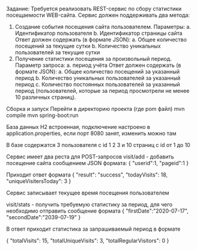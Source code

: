 
Задание:
Требуется реализовать REST-сервис по сбору статистики посещаемости WEB-сайта. Сервис должен поддерживать два метода:
1.	Создание события посещения сайта пользователем. Параметры:
a.	Идентификатор пользователя
b.	Идентификатор страницы сайта
Ответ должен содержать (в формате JSON):
a.	Общее количество посещений за текущие сутки
b.	Количество уникальных пользователей за текущие сутки
2.	Получение статистики посещения за произвольный период. Параметр запроса: 
a.	период  учёта 
Ответ должен содержать (в формате JSON):
a.	Общее количество посещений за указанный период
b.	Количество уникальных пользователей за указанный период
c.	Количество постоянных пользователей за указанный период (пользователей, которые за период просмотрели не менее 10 различных страниц).

Сборка и запуск
Перейти в директорию проекта (где pom файл)
mvn compile
mvn spring-boot:run

База данных H2 встроенная, подключение настроено в application.properties, если порт 8080 занят, изменить можно там

В базе содержатся 3 пользователя с id 1 2 3 и 10 страниц с id от 1 до 10

Сервис имеет два реста для POST-запросов
visit/add - добавить посещение сайта сообщением JSON формата:
{
"userid":1,
"pageid":1
}

Приходит ответ формата 
{
    "result": "success",
    "todayVisits": 18,
    "uniqueVisitersToday": 3
}

Сервис записывает текущее время посещения пользователем

visit/stats - получить требуемую статистику за период, для чего необходимо отправить сообщение формата 
{
"firstDate":"2020-07-17",
"secondDate":"2039-07-19"
}

В ответ приходит статистика за запрашиваемый период в формате

{
    "totalVisits": 15,
    "totalUniqueVisits": 3,
    "totalRegularVisitors": 0
}
